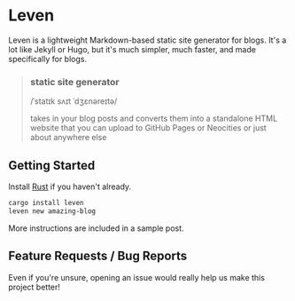 # Leven

Leven is a lightweight Markdown-based static site generator for blogs. It's a lot like Jekyll or Hugo, but it's much simpler, much faster, and made specifically for blogs.

> ### static site generator
>
> /ˈstatɪk sʌɪt ˈdʒɛnəreɪtə/
>
> takes in your blog posts and converts them into a standalone HTML website that you can upload to GitHub Pages or Neocities or just about anywhere else

## Getting Started

Install [Rust](https://rust-lang.org) if you haven't already.

```sh
cargo install leven
leven new amazing-blog
```

More instructions are included in a sample post.

## Feature Requests / Bug Reports

Even if you're unsure, opening an issue would really help us make this project better!
